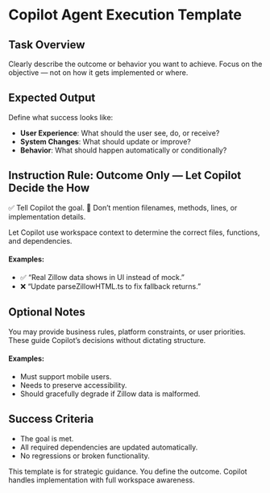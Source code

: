 # Copilot Agent Execution Template

## Task Overview

Clearly describe the outcome or behavior you want to achieve. Focus on the objective — not on how it gets implemented or where.

## Expected Output

Define what success looks like:

* **User Experience**: What should the user see, do, or receive?
* **System Changes**: What should update or improve?
* **Behavior**: What should happen automatically or conditionally?

## Instruction Rule: Outcome Only — Let Copilot Decide the How

✅ Tell Copilot the goal.
🛑 Don’t mention filenames, methods, lines, or implementation details.

Let Copilot use workspace context to determine the correct files, functions, and dependencies.

#### Examples:

* ✅ “Real Zillow data shows in UI instead of mock.”
* ❌ “Update parseZillowHTML.ts to fix fallback returns.”

## Optional Notes

You may provide business rules, platform constraints, or user priorities. These guide Copilot’s decisions without dictating structure.

#### Examples:

* Must support mobile users.
* Needs to preserve accessibility.
* Should gracefully degrade if Zillow data is malformed.

## Success Criteria

* The goal is met.
* All required dependencies are updated automatically.
* No regressions or broken functionality.

This template is for strategic guidance. You define the outcome. Copilot handles implementation with full workspace awareness.
